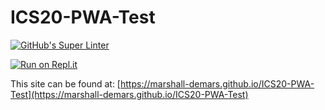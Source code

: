 # ICS20-PWA-Test

[![GitHub's Super Linter](https://github.com/marshall-demars/ICS20-PWA-Test/workflows/GitHub's%20Super%20Linter/badge.svg)](https://github.com/marshall-demars/ICS20-PWA-Test/actions)

[![Run on Repl.it](https://repl.it/badge/github/marshall-demars/ICS20-PWA-Test)](https://repl.it/github/marshall-demars/ICS20-PWA-Test)

This site can be found at: [https://marshall-demars.github.io/ICS20-PWA-Test](https://marshall-demars.github.io/ICS20-PWA-Test)
